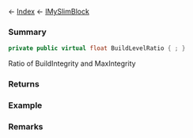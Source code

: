 ← [Index](Api-Index) ← [IMySlimBlock](VRage.Game.ModAPI.Ingame.IMySlimBlock)

### Summary

```csharp
private public virtual float BuildLevelRatio { ; }
```

Ratio of BuildIntegrity and MaxIntegrity

### Returns

### Example

### Remarks

